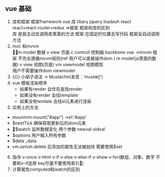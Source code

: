 ## vue 基础
1. 库和框架 
框架framework  vue   库 libary  jquery loadash react  
react+react-router+redux =>框架 
框架和库的区别  
库 是我主动去调用库里面的方法 
框架 在固定的位置去写代码 框架会自动调用方法 
2. mvc 和mvvm  
m model 数据  v view 页面  c controll 控制器  backbone 
vue ->mvvm 框架 不完全遵循mvvm规则(ref 用户可以直接操作dom )
m model(js里面的数据)  v view 视图(页面)  vm   viewmodel 视图模型    
用户不需要操作dom     viewmodel  
3. {{}} 小胡子语法 -> Mustache(发音：ˈmʌstæʃ')
4. vue  模板渲染顺序 
	- 如果有render 会优先查找render 
	- 如果没有render 会找template
	- 如果没有temlate 会找el元素进行渲染  
5. 实例上的方法 
 - $mount 	vm.$mount("#app")  ->el:'#app'
 - $nextTick 确保获取更新后的dom元素
 - $watch  监听数据变化  两个参数 newval  oldval  
 - $options  用户输入所有参数 
- $data _data  
- vm.$set vm.$delete   后添加的属性无法被劫持  需要使用$set   
6. 指令 v-once v-html  v-if v-else v-else-if  v-show   v-for(数组、对象、数字 不要和v-if连用 key尽量不要使用索引)
7. 计算属性computed和watch的区别  
   